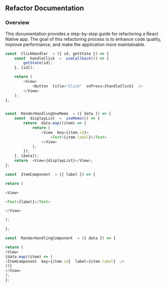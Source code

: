 ## Refactor Documentation

### Overview

This documentation provides a step-by-step guide for refactoring a React Native app. The goal of this refactoring process is to enhance code quality, improve performance, and make the application more maintainable.

```js
const  ClickHandler  = ({ id, getState }) => {
	const  handleClick  =  useCallback(() => {
		getState(id);
	}, [id]);

	return (
		<View>
			<Button  title="Click"  onPress={handleClick}  />
		</View>
	);
};
```

```js

const  RenderHandlingUseMemo  = ({ data }) => {
	const  displayList  =  useMemo(() => {
		return  data.map((item) => {
			return (
				<View  key={item.id}>
					<Text>{item.label}</Text>
				</View>
			);
		});
	}, [data]);
	return  <View>{displayList}</View>;
};
```

```js
const  ItemComponent  = ({ label }) => {

return (

<View>

<Text>{label}</Text>

</View>

);

};

const  RenderHandlingComponent  = ({ data }) => {

return (
<View>
{data.map((item) => (
<ItemComponent  key={item.id}  label={item.label}  />
))}
</View>
);
};
```
<!--stackedit_data:
eyJoaXN0b3J5IjpbMjAwNDU5NDY3MiwtODY2MjA5Nzg5LC04Nj
YyMDk3ODksLTEwNDYyNzg3MjZdfQ==
-->
